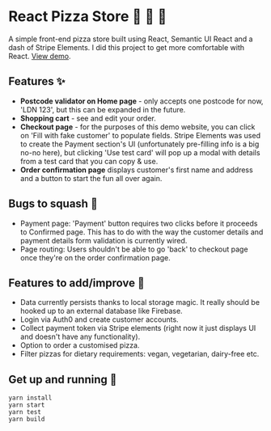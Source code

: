# React Pizza Store 🍕 🍕 🍕

A simple front-end pizza store built using React, Semantic UI React and a dash of Stripe Elements. I did this project to get more comfortable with React. [View demo](https://slices-pizza.netlify.com/).

## Features ✨

* **Postcode validator on Home page** - only accepts one postcode for now, 'LDN 123', but this can be expanded in the future.
* **Shopping cart** - see and edit your order.
* **Checkout page** - for the purposes of this demo website, you can click on 'Fill with fake customer' to populate fields. Stripe Elements was used to create the Payment section's UI (unfortunately pre-filling info is a big no-no here), but clicking 'Use test card' will pop up a modal with details from a test card that you can copy & use.
* **Order confirmation page** displays customer's first name and address and a button to start the fun all over again.

## Bugs to squash 🐛

* Payment page: 'Payment' button requires two clicks before it proceeds to Confirmed page. This has to do with the way the customer details and payment details form validation is currently wired.
* Page routing: Users shouldn't be able to go 'back' to checkout page once they're on the order confirmation page.

## Features to add/improve 🔮

* Data currently persists thanks to local storage magic. It really should be hooked up to an external database like Firebase.
* Login via Auth0 and create customer accounts.
* Collect payment token via Stripe elements (right now it just displays UI and doesn't have any functionality).
* Option to order a customised pizza.
* Filter pizzas for dietary requirements: vegan, vegetarian, dairy-free etc.

## Get up and running 🚀

    yarn install
    yarn start
    yarn test
    yarn build
